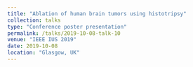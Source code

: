 ```yaml
---
title: "Ablation of human brain tumors using histotripsy"
collection: talks
type: "Conference poster presentation"
permalink: /talks/2019-10-08-talk-10
venue: "IEEE IUS 2019"
date: 2019-10-08
location: "Glasgow, UK"
---
```

